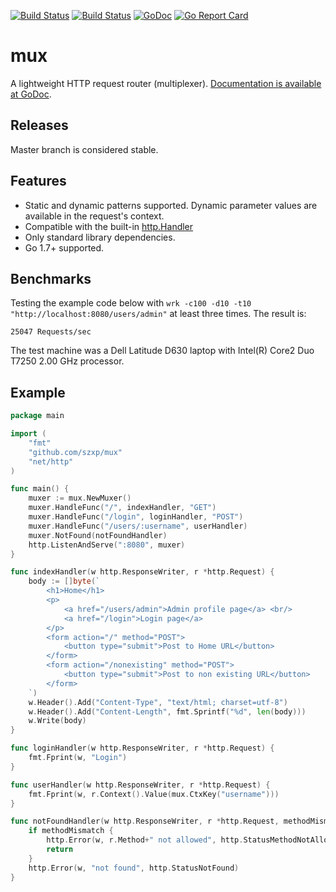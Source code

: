 [![Build Status](https://travis-ci.org/szxp/mux.svg?branch=master)](https://travis-ci.org/szxp/mux)
[![Build Status](https://ci.appveyor.com/api/projects/status/github/szxp/mux?branch=master&svg=true)](https://ci.appveyor.com/project/szxp/mux)
[![GoDoc](https://godoc.org/github.com/szxp/mux?status.svg)](https://godoc.org/github.com/szxp/mux)
[![Go Report Card](https://goreportcard.com/badge/github.com/szxp/mux)](https://goreportcard.com/report/github.com/szxp/mux)

# mux
A lightweight HTTP request router (multiplexer). [Documentation is available at GoDoc](https://godoc.org/github.com/szxp/mux).

## Releases
Master branch is considered stable. 

## Features
 * Static and dynamic patterns supported. Dynamic parameter values are available in the request's context.
 * Compatible with the built-in [http.Handler](https://godoc.org/net/http#Handler)
 * Only standard library dependencies.
 * Go 1.7+ supported.
 
## Benchmarks
Testing the example code below with `wrk -c100 -d10 -t10 "http://localhost:8080/users/admin"` 
at least three times. The result is:

```
25047 Requests/sec
```
The test machine was a Dell Latitude D630 laptop with Intel(R) Core2 Duo T7250 2.00 GHz processor.

## Example
```go
package main

import (
	"fmt"
	"github.com/szxp/mux"
	"net/http"
)

func main() {
	muxer := mux.NewMuxer()
	muxer.HandleFunc("/", indexHandler, "GET")
	muxer.HandleFunc("/login", loginHandler, "POST")
	muxer.HandleFunc("/users/:username", userHandler)
	muxer.NotFound(notFoundHandler)
	http.ListenAndServe(":8080", muxer)
}

func indexHandler(w http.ResponseWriter, r *http.Request) {
	body := []byte(`
		<h1>Home</h1>
		<p>
			<a href="/users/admin">Admin profile page</a> <br/>
			<a href="/login">Login page</a>
		</p>
		<form action="/" method="POST">
			<button type="submit">Post to Home URL</button>
		</form>
		<form action="/nonexisting" method="POST">
			<button type="submit">Post to non existing URL</button>
		</form>
	`)
	w.Header().Add("Content-Type", "text/html; charset=utf-8")
	w.Header().Add("Content-Length", fmt.Sprintf("%d", len(body)))
	w.Write(body)
}

func loginHandler(w http.ResponseWriter, r *http.Request) {
	fmt.Fprint(w, "Login")
}

func userHandler(w http.ResponseWriter, r *http.Request) {
	fmt.Fprint(w, r.Context().Value(mux.CtxKey("username")))
}

func notFoundHandler(w http.ResponseWriter, r *http.Request, methodMismatch bool) {
	if methodMismatch {
		http.Error(w, r.Method+" not allowed", http.StatusMethodNotAllowed)
		return
	}
	http.Error(w, "not found", http.StatusNotFound)
}
```
